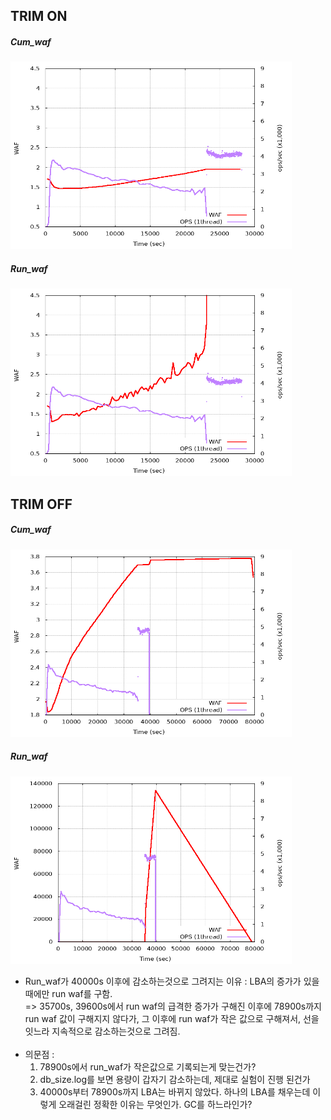 ## TRIM ON
##### Cum_waf
<img src=./results/TRIM_ON/TH_TRIM_ON_cum_waf.png width="450px" height="300px" title="TRIM_OFF_cun_waf" alt="TRIM_OFF_cun_waf"></img><br/>
##### Run_waf
<img src=./results/TRIM_ON/TH_TRIM_ON_run_waf.png width="450px" height="300px" title="TRIM_OFF_run_waf" alt="TRIM_OFF_cun_waf"></img><br/>

## TRIM OFF
##### Cum_waf
<img src=./results/TRIM_OFF/TH_TRIM_OFF_cum_waf.png width="450px" height="300px" title="TRIM_OFF_cun_waf" alt="TRIM_OFF_cun_waf"></img><br/>
##### Run_waf
<img src=./results/TRIM_OFF/TH_TRIM_OFF_run_waf.png width="450px" height="300px" title="TRIM_OFF_run_waf" alt="TRIM_OFF_cun_waf"></img><br/>

- Run_waf가 40000s 이후에 감소하는것으로 그려지는 이유 : LBA의 증가가 있을때에만 run waf를 구함.   
 => 35700s, 39600s에서 run waf의 급격한 증가가 구해진 이후에 78900s까지 run waf 값이 구해지지 않다가, 그 이후에 run waf가 작은 값으로 구해져서, 선을 잇느라 지속적으로 감소하는것으로 그려짐.
 <br></br>      
- 의문점 :
  1. 78900s에서 run_waf가 작은값으로 기록되는게 맞는건가?
  2. db_size.log를 보면 용량이 갑자기 감소하는데, 제대로 실험이 진행 된건가
  3. 40000s부터 78900s까지 LBA는 바뀌지 않았다. 하나의 LBA를 채우는데 이렇게 오래걸린 정확한 이유는 무엇인가. GC를 하느라인가?

